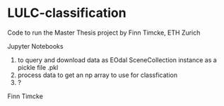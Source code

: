 # LULC-classification

Code to run the Master Thesis project by Finn Timcke, ETH Zurich

Jupyter Notebooks
1) to query and download data as EOdal SceneCollection instance as a pickle file .pkl
2) process data to get an np array to use for classfication
3) ?

Finn Timcke
